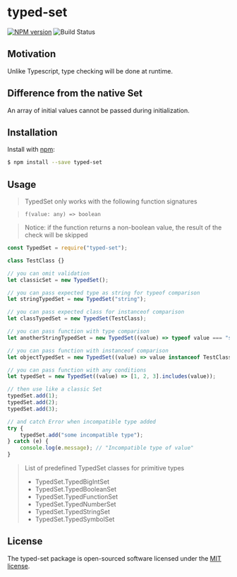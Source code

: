 # typed-set 

[![NPM version](https://img.shields.io/npm/v/typed-set.svg?style=flat)](https://www.npmjs.com/package/typed-set)
![Build Status](https://img.shields.io/github/actions/workflow/status/vanodevium/typed-set/ci.yaml)

## Motivation
Unlike Typescript, type checking will be done at runtime.

## Difference from the native Set
An array of initial values cannot be passed during initialization.

## Installation

Install with [npm](https://www.npmjs.com/):

```sh
$ npm install --save typed-set
```

## Usage

> TypedSet only works with the following function signatures

> ``` f(value: any) => boolean ```

> Notice: if the function returns a non-boolean value, the result of the check will be skipped

```js
const TypedSet = require("typed-set");

class TestClass {}

// you can omit validation
let classicSet = new TypedSet();

// you can pass expected type as string for typeof comparison
let stringTypedSet = new TypedSet("string");

// you can pass expected class for instanceof comparison
let classTypedSet = new TypedSet(TestClass);

// you can pass function with type comparison
let anotherStringTypedSet = new TypedSet((value) => typeof value === "string");

// you can pass function with instanceof comparison
let objectTypedSet = new TypedSet((value) => value instanceof TestClass);

// you can pass function with any conditions
let typedSet = new TypedSet((value) => [1, 2, 3].includes(value));

// then use like a classic Set
typedSet.add(1);
typedSet.add(2);
typedSet.add(3);

// and catch Error when incompatible type added
try {
    typedSet.add("some incompatible type");
} catch (e) {
    console.log(e.message); // "Incompatible type of value" 
}
```

> List of predefined TypedSet classes for primitive types
> - TypedSet.TypedBigIntSet
> - TypedSet.TypedBooleanSet
> - TypedSet.TypedFunctionSet
> - TypedSet.TypedNumberSet
> - TypedSet.TypedStringSet
> - TypedSet.TypedSymbolSet

## License

The typed-set package is open-sourced software licensed under the [MIT license](https://opensource.org/licenses/MIT).
